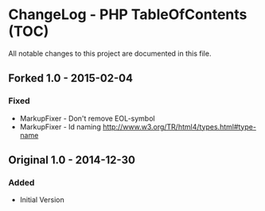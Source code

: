 # ChangeLog - PHP TableOfContents (TOC)
All notable changes to this project are documented in this file.

## Forked 1.0 - 2015-02-04
### Fixed

- MarkupFixer - Don't remove EOL-symbol
- MarkupFixer - Id naming <http://www.w3.org/TR/html4/types.html#type-name>

## Original 1.0 - 2014-12-30
### Added

- Initial Version
